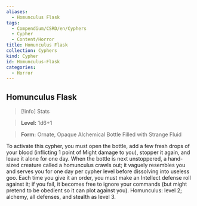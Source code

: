 ```yaml
---
aliases:
  - Homunculus Flask
tags:
  - Compendium/CSRD/en/Cyphers
  - Cypher
  - Content/Horror
title: Homunculus Flask
collection: Cyphers
kind: Cypher
id: Homunculus-Flask
categories:
  - Horror
---
```

## Homunculus Flask    
>[!info] Stats    
> **Level:** 1d6+1    
> **Form:** Ornate, Opaque Alchemical Bottle Filled with Strange Fluid  
    
To activate this cypher, you must open the bottle, add a few fresh drops of your blood (inflicting 1 point of Might damage to you), stopper it again, and leave it alone for one day. When the bottle is next unstoppered, a hand-sized creature called a homunculus crawls out; it vaguely resembles you and serves you for one day per cypher level before dissolving into useless goo. Each time you give it an order, you must make an Intellect defense roll against it; if you fail, it becomes free to ignore your commands (but might pretend to be obedient so it can plot against you). Homunculus: level 2; alchemy, all defenses, and stealth as level 3.
